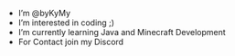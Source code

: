 -  I’m @byKyMy
-  I’m interested in coding ;)
-  I’m currently learning Java and Minecraft Development
-  For Contact join my Discord

<!---
byKyMy/byKyMy is a ✨ special ✨ repository because its `README.md` (this file) appears on your GitHub profile.
You can click the Preview link to take a look at your changes.
--->
